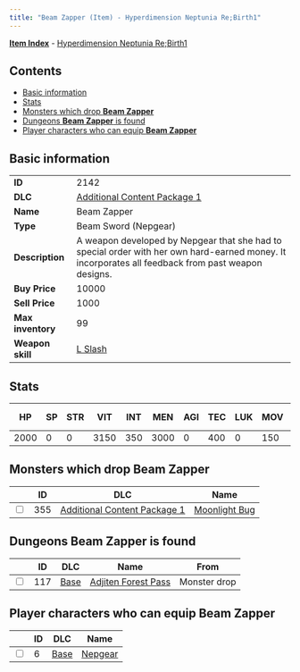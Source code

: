 ```yaml
---
title: "Beam Zapper (Item) - Hyperdimension Neptunia Re;Birth1"
---
```


[**Item Index**](/neptunia/rb1/item/index.html) - [Hyperdimension Neptunia Re;Birth1](/neptunia/rb1)

## Contents

- [Basic information](#basic-information)
- [Stats](#stats)
- [Monsters which drop **Beam Zapper**](#monsters-which-drop-beam-zapper)
- [Dungeons **Beam Zapper** is found](#dungeons-beam-zapper-is-found)
- [Player characters who can equip **Beam Zapper**](#player-characters-who-can-equip-beam-zapper)

## Basic information

|   |   |
| -- | -- |
| **ID** | 2142 |
| **DLC** | [Additional Content Package 1](/neptunia/rb1/dlc/10-pack1.html) |
| **Name** | Beam Zapper |
| **Type** | Beam Sword (Nepgear) |
| **Description** | A weapon developed by Nepgear that she had to special order with her own hard-earned money. It incorporates all feedback from past weapon designs. |
| **Buy Price** | 10000 |
| **Sell Price** | 1000 |
| **Max inventory** | 99 |
| **Weapon skill** | [L Slash](/neptunia/rb1/skill/1-1002-l-slash.html) |


## Stats

| HP | SP | STR | VIT | INT | MEN | AGI | TEC | LUK | MOV | Fire res. | Ice res. | Wind res. | Lightning res. |
| -- | -- | --- | --- | --- | --- | --- | --- | --- | --- | --------- | -------- | --------- | -------------- |
| 2000 | 0 | 0 | 3150 | 350 | 3000 | 0 | 400 | 0 | 150 | 0 | 0 | 0 | 0 |


## Monsters which drop **Beam Zapper**

|    | ID | DLC | Name |
| -- | -- | --- | ---- |
| <input type="checkbox" id="rb1-monster-10-355" class="trackbox" /> | 355 | [Additional Content Package 1](/neptunia/rb1/dlc/10-pack1.html) | [Moonlight Bug](/neptunia/rb1/monster/10-355-moonlight-bug.html) |


## Dungeons **Beam Zapper** is found

|    | ID | DLC | Name | From |
| -- | -- | --- | ---- | ---- |
| <input type="checkbox" id="rb1-dungeon-1-117" class="trackbox" /> | 117 | [Base](/neptunia/rb1/dlc/1-base.html) | [Adjiten Forest Pass](/neptunia/rb1/dungeon/1-117-adjiten-forest-pass.html) | Monster drop |


## Player characters who can equip **Beam Zapper**

|    | ID | DLC | Name |
| -- | -- | --- | ---- |
| <input type="checkbox" id="rb1-player-1-6" class="trackbox" /> | 6 | [Base](/neptunia/rb1/dlc/1-base.html) | [Nepgear](/neptunia/rb1/player/1-6-nepgear.html) |
